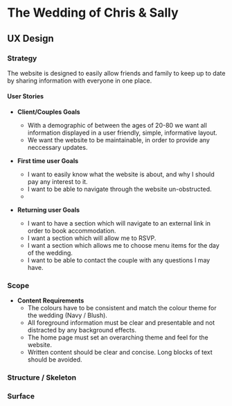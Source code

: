 # The Wedding of Chris & Sally
## UX Design
### Strategy
The website is designed to easily allow friends and family to keep up to date by sharing information with everyone in one place. 

#### User Stories
* __Client/Couples Goals__
    * With a demographic of between the ages of 20-80 we want all information displayed in a user friendly, simple, informative layout. 
    * We want the website to be maintainable, in order to provide any neccessary updates. 

* __First time user Goals__
    * I want to easily know what the website is about, and why I should pay any interest to it. 
    * I want to be able to navigate through the website un-obstructed. 
    *
* __Returning user Goals__  
    * I want to have a section which will navigate to an external link in order to book accommodation.
    * I want a section which will allow me to RSVP. 
    * I want a section which allows me to choose menu items for the day of the wedding. 
    * I want to be able to contact the couple with any questions I may have. 

### Scope
* __Content Requirements__
    * The colours have to be consistent and match the colour theme for the wedding (Navy / Blush). 
    * All foreground information must be clear and presentable and not distracted by any background effects. 
    * The home page must set an overarching theme and feel for the website. 
    * Written content should be clear and concise. Long blocks of text should be avoided. 

### Structure / Skeleton

### Surface